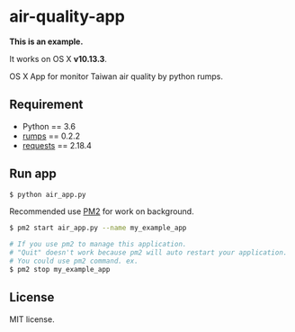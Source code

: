# air-quality-app
**This is an example.**

It works on OS X **v10.13.3**.

OS X App for monitor Taiwan air quality by python rumps.

## Requirement
  * Python == 3.6
  * [rumps](https://github.com/jaredks/rumps) == 0.2.2
  * [requests](https://github.com/requests/requests) == 2.18.4

## Run app
```bash
$ python air_app.py
```

Recommended use [PM2](https://github.com/Unitech/PM2) for work on background.

```bash
$ pm2 start air_app.py --name my_example_app

# If you use pm2 to manage this application.
# "Quit" doesn't work because pm2 will auto restart your application.
# You could use pm2 command. ex.
$ pm2 stop my_example_app
```

## License
MIT license.
